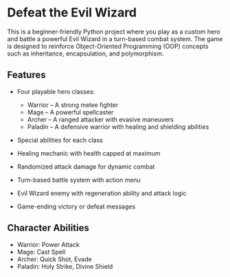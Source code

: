 # Defeat the Evil Wizard

This is a beginner-friendly Python project where you play as a custom hero and battle a powerful Evil Wizard in a turn-based combat system. The game is designed to reinforce Object-Oriented Programming (OOP) concepts such as inheritance, encapsulation, and polymorphism.

## Features

- Four playable hero classes:
  - Warrior – A strong melee fighter
  - Mage – A powerful spellcaster
  - Archer – A ranged attacker with evasive maneuvers
  - Paladin – A defensive warrior with healing and shielding abilities

- Special abilities for each class
- Healing mechanic with health capped at maximum
- Randomized attack damage for dynamic combat
- Turn-based battle system with action menu
- Evil Wizard enemy with regeneration ability and attack logic
- Game-ending victory or defeat messages

## Character Abilities

- Warrior: Power Attack
- Mage: Cast Spell
- Archer: Quick Shot, Evade
- Paladin: Holy Strike, Divine Shield
